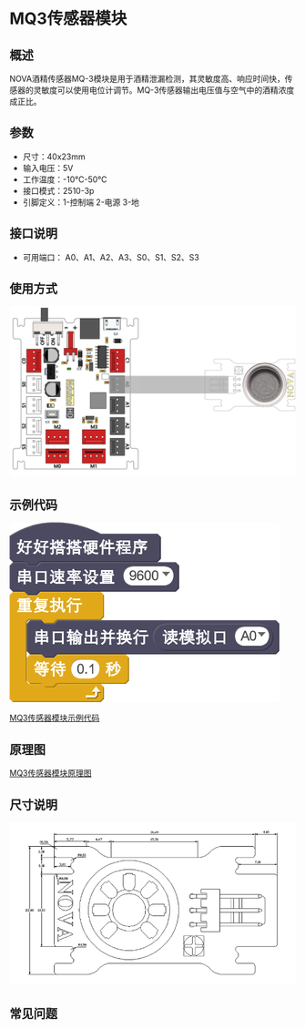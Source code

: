 # MQ3传感器模块

## 概述

NOVA酒精传感器MQ-3模块是用于酒精泄漏检测，其灵敏度高、响应时间快，传感器的灵敏度可以使用电位计调节。MQ-3传感器输出电压值与空气中的酒精浓度成正比。

## 参数

* 尺寸：40x23mm
* 输入电压：5V
* 工作温度：-10℃-50℃
* 接口模式：2510-3p
* 引脚定义：1-控制端 2-电源 3-地

## 接口说明

* 可用端口： A0、A1、A2、A3、S0、S1、S2、S3

## 使用方式

![](../../.gitbook/assets/11%20%281%29.png)

## 示例代码

![](../../.gitbook/assets/12%20%281%29.png)

[MQ3传感器模块示例代码](http://www.haohaodada.com/show.php?id=947448)

## 原理图

[MQ3传感器模块原理图](https://github.com/Haohaodada-official/docs/blob/master/jiao-xue-chan-pin/pdf/yuan-li-tu/MQ%E4%BC%A0%E6%84%9F%E5%99%A8%E5%BA%95%E5%BA%A7.pdf)

## 尺寸说明

![](../../.gitbook/assets/85.png)

## 常见问题

